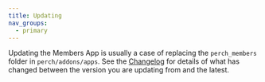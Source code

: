 ```yaml
---
title: Updating
nav_groups:
  - primary
---
```


Updating the Members App is usually a case of replacing the `perch_members` folder in `perch/addons/apps`. See the [Changelog](/addons/members/changelog) for details of what has changed between the version you are updating from and the latest.
